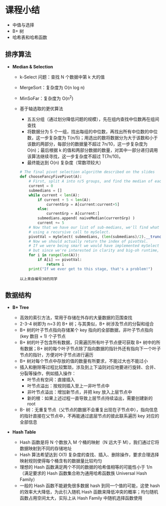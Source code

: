 # 课程小结

- 中值与选择
- B+ 树
- 哈希表和哈希函数

## 排序算法

- **Median & Selection**
  - k-Select 问题：查找 N 个数据中第 k 大的值
  - MergeSort：复杂度为 O(n log n)
  - MinSoFar：复杂度为 O(n<sup>2</sup>)
  - 基于轴选取的更优算法
    - 五五分组（通过划分降低问题的规模），先在组内查找中位数再在组间查找
    - 将数据分为 5 个一组，找出每组的中位数，再找出所有中位数的中位数，这一步复杂度为 T(n/5)；用选出的数将数据分为大于该数和小于该数的两部分，每部分的数据量不超过 7n/10，这一步复杂度为 O(n)；最后根据 k 的值和两部分数据的数量，对其中一部分递归调用该算法继续寻找，这一步复杂度不超过 T(7n/10)。
    - 最终能达到 O(n) 复杂度（常数项较大）

    ```python
    # The final pivot selection algorithm described on the slides
    def chooseFancyFivePivot(A):
        # First, split A into n/5 groups, and find the median of each group.
        current = 0
        submedians = []
        while current < len(A):
            if current + 5 < len(A):
                currentGrp = A[current:current+5]
            else:
                currentGrp = A[current:]
            submedians.append( naiveMedian(currentGrp) )
            current += 5
        # Now that we have our list of sub-medians, we'll find what the median is of those,
        # using a recursive call to mySelect.
        pivotVal = mySelect( submedians, (len(submedians)/2).__trunc__() )
        # Now we should actually return the index of pivotVal.  
        # If we were being smart we would have implemented mySelect to just do this,
        # but since we're interested in clarity and big-oh runtime, we'll just find the index in O(n) time.
        for i in range(len(A)):
            if A[i] == pivotVal:
                return i
        print("If we ever get to this stage, that's a problem!")
    ```

    `以上来自编号30的同学`

## 数据结构

- **B+ Tree**
  - 高效的索引方法，常用于存储在外存的大量数据的范围查找
  - 2-3-4 树即为 n=3 的 B+ 树；与其类似，B+ 树涉及节点的分裂和组合
  - B+ 树的叶子节点指向存储某个 key 指向的全部数据，非叶子节点指向 (key 数目 + 1) 个子节点
  - B+ 树的叶子包含所有数据，只需遍历所有叶子节点便可获取 B+ 树中的所有数据；B+ 树的每个叶子节点除了指向数据的指针外还有指向下一个叶子节点的指针，方便对叶子节点进行遍历
  - B+ 树对每个节点中存放的值的数量有所要求，不能过大也不能过小
  - 插入和删除等过程比较繁琐，涉及到上下溢则对应地要进行旋转、合并、分裂等操作，例如插入操作：
    - 叶节点有空间：直接插入
    - 叶节点溢出：按规则插入至上一非叶节点中
    - 非叶节点溢出：增加新节点，并把 key 放入上层节点中
    - 新的根：如果上述过程一直导致上层节点持续溢出，需要创建新的 root
  - B- 树：无重复节点（父节点的数据不会重复出现在子节点中），指向信息的指针直接在父节点中，不再能通过底层节点的彼此联系遍历 key 对应的全部信息

- **Hash Table**
  - Hash 函数是将 N 个数放入 M 个桶的映射（N 远大于 M），我们通过它将数据映射到不同的存储地址
  - Hash 算法希望达到 O(1) 复杂度的查找、插入、删除操作，要求合理选择映射规则使得每个桶含有的数据量比较均匀
  - 理想的 Hash 函数满足两个不同的数据的哈希值相等的可能性小于 1/n（满足要求的 Hash 函数集合称为通用哈希函数族 Universal Hash Family）
  - 一般的 Hash 函数不能避免很多数据 hash 到同一个值的可能，这使 hash 的效率大大降低，为此引入随机 Hash 函数来降低冲突的概率；均匀随机函数占用空间太大，实际上从 Hash Family 中随机选择函数使用
